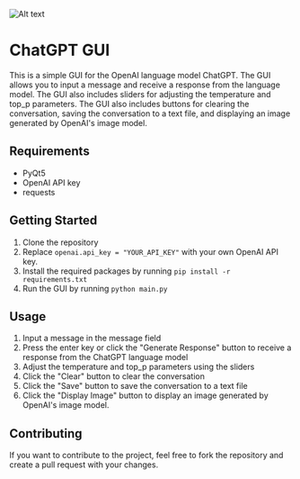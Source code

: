 ![Alt text](https://i.ibb.co/SJC2ZSs/Screenshot-2023-02-05-160717.png)


# ChatGPT GUI
This is a simple GUI for the OpenAI language model ChatGPT. The GUI allows you to input a message and receive a response from the language model. The GUI also includes sliders for adjusting the temperature and top_p parameters. The GUI also includes buttons for clearing the conversation, saving the conversation to a text file, and displaying an image generated by OpenAI's image model.

## Requirements

* PyQt5
* OpenAI API key
* requests

## Getting Started

1. Clone the repository
2. Replace ```openai.api_key = "YOUR_API_KEY"``` with your own OpenAI API key.
3. Install the required packages by running ```pip install -r requirements.txt```
4. Run the GUI by running ```python main.py```

## Usage

1. Input a message in the message field
2. Press the enter key or click the "Generate Response" button to receive a response from the ChatGPT language model
3. Adjust the temperature and top_p parameters using the sliders
4. Click the "Clear" button to clear the conversation
5. Click the "Save" button to save the conversation to a text file
6. Click the "Display Image" button to display an image generated by OpenAI's image model.

## Contributing

If you want to contribute to the project, feel free to fork the repository and create a pull request with your changes.
